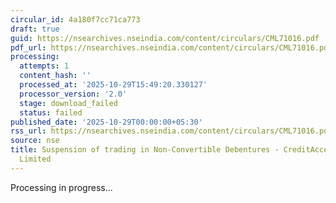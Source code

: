 ```yaml
---
circular_id: 4a180f7cc71ca773
draft: true
guid: https://nsearchives.nseindia.com/content/circulars/CML71016.pdf
pdf_url: https://nsearchives.nseindia.com/content/circulars/CML71016.pdf
processing:
  attempts: 1
  content_hash: ''
  processed_at: '2025-10-29T15:49:20.330127'
  processor_version: '2.0'
  stage: download_failed
  status: failed
published_date: '2025-10-29T00:00:00+05:30'
rss_url: https://nsearchives.nseindia.com/content/circulars/CML71016.pdf
source: nse
title: Suspension of trading in Non-Convertible Debentures - CreditAccess Grameen
  Limited
---
```


Processing in progress...